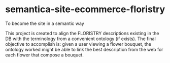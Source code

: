 semantica-site-ecommerce-floristry
==================================

To become the site in a semantic way

This project is created to align the FLORISTRY descriptions existing in the DB with the terminology from a convenient ontology (if exists). The final objective to accomplish is: given a user viewing a flower bouquet, the ontology worked might be able to link the best description from the web for each flower that compose a bouquet.
